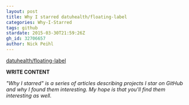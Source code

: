 ```yaml
---
layout: post
title: Why I starred datuhealth/floating-label
categories: Why-I-Starred
tags: github
stardate: 2015-03-30T21:59:26Z
gh_id: 32706657
author: Nick Peihl
---
```


[datuhealth/floating-label](https://github.com/datuhealth/floating-label)

**WRITE CONTENT**

*"Why I starred" is a series of articles describing projects I star on GitHub and why I found them interesting. My hope is that you'll find them interesting as well.*

